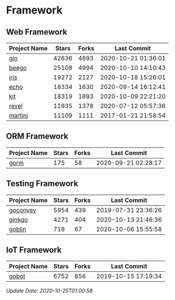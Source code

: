 # Framework

## Web Framework
| Project Name | Stars | Forks | Last Commit |
| ------------ | ----- | ----- | ----------- |
| [gin](https://github.com/gin-gonic/gin) | 42636 | 4893 | 2020-10-21 01:36:01 |
| [beego](https://github.com/astaxie/beego) | 25108 | 4994 | 2020-10-10 14:10:43 |
| [iris](https://github.com/kataras/iris) | 19272 | 2127 | 2020-10-18 15:26:01 |
| [echo](https://github.com/labstack/echo) | 18334 | 1630 | 2020-09-14 16:12:41 |
| [kit](https://github.com/go-kit/kit) | 18319 | 1893 | 2020-10-09 22:21:20 |
| [revel](https://github.com/revel/revel) | 11935 | 1378 | 2020-07-12 05:57:36 |
| [martini](https://github.com/go-martini/martini) | 11109 | 1111 | 2017-01-21 21:58:54 |

## ORM Framework
| Project Name | Stars | Forks | Last Commit |
| ------------ | ----- | ----- | ----------- |
| [gorm](https://github.com/jinzhu/gorm) | 175 | 58 | 2020-09-21 02:28:17 |

## Testing Framework
| Project Name | Stars | Forks | Last Commit |
| ------------ | ----- | ----- | ----------- |
| [goconvey](https://github.com/smartystreets/goconvey) | 5954 | 439 | 2019-07-31 23:36:26 |
| [ginkgo](https://github.com/onsi/ginkgo) | 4271 | 404 | 2020-10-13 21:46:36 |
| [goblin](https://github.com/franela/goblin) | 718 | 67 | 2020-10-06 15:55:58 |

## IoT Framework
| Project Name | Stars | Forks | Last Commit |
| ------------ | ----- | ----- | ----------- |
| [gobot](https://github.com/hybridgroup/gobot) | 6752 | 856 | 2019-10-15 17:19:34 |

*Update Date: 2020-10-25T01:00:58*